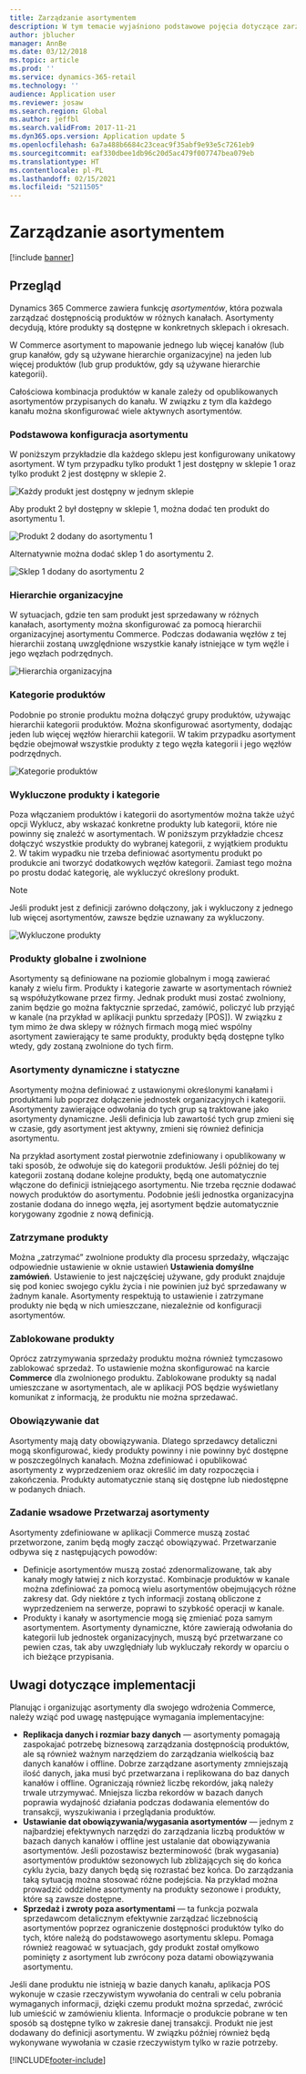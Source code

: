 ```yaml
---
title: Zarządzanie asortymentem
description: W tym temacie wyjaśniono podstawowe pojęcia dotyczące zarządzania asortymentem w Dynamics 365 Commerce oraz omówiono różne opcje projektu wdrożenia.
author: jblucher
manager: AnnBe
ms.date: 03/12/2018
ms.topic: article
ms.prod: ''
ms.service: dynamics-365-retail
ms.technology: ''
audience: Application user
ms.reviewer: josaw
ms.search.region: Global
ms.author: jeffbl
ms.search.validFrom: 2017-11-21
ms.dyn365.ops.version: Application update 5
ms.openlocfilehash: 6a7a488b6684c23ceac9f35abf9e93e5c7261eb9
ms.sourcegitcommit: eaf330dbee1db96c20d5ac479f007747bea079eb
ms.translationtype: HT
ms.contentlocale: pl-PL
ms.lasthandoff: 02/15/2021
ms.locfileid: "5211505"
---
```

# <a name="assortment-management"></a>Zarządzanie asortymentem

[!include [banner](../includes/banner.md)]

## <a name="overview"></a>Przegląd

Dynamics 365 Commerce zawiera funkcję *asortymentów*, która pozwala zarządzać dostępnością produktów w różnych kanałach. Asortymenty decydują, które produkty są dostępne w konkretnych sklepach i okresach.

W Commerce asortyment to mapowanie jednego lub więcej kanałów (lub grup kanałów, gdy są używane hierarchie organizacyjne) na jeden lub więcej produktów (lub grup produktów, gdy są używane hierarchie kategorii).

Całościowa kombinacja produktów w kanale zależy od opublikowanych asortymentów przypisanych do kanału. W związku z tym dla każdego kanału można skonfigurować wiele aktywnych asortymentów.

### <a name="basic-assortment-setup"></a>Podstawowa konfiguracja asortymentu

W poniższym przykładzie dla każdego sklepu jest konfigurowany unikatowy asortyment. W tym przypadku tylko produkt 1 jest dostępny w sklepie 1 oraz tylko produkt 2 jest dostępny w sklepie 2.

![Każdy produkt jest dostępny w jednym sklepie](./media/Managing-assortments-figure1.png)

Aby produkt 2 był dostępny w sklepie 1, można dodać ten produkt do asortymentu 1.

![Produkt 2 dodany do asortymentu 1](./media/Managing-assortments-figure2.png)

Alternatywnie można dodać sklep 1 do asortymentu 2.

![Sklep 1 dodany do asortymentu 2](./media/Managing-assortments-figure3.png)

### <a name="organization-hierarchies"></a>Hierarchie organizacyjne

W sytuacjach, gdzie ten sam produkt jest sprzedawany w różnych kanałach, asortymenty można skonfigurować za pomocą hierarchii organizacyjnej asortymentu Commerce. Podczas dodawania węzłów z tej hierarchii zostaną uwzględnione wszystkie kanały istniejące w tym węźle i jego węzłach podrzędnych.

![Hierarchia organizacyjna](./media/Managing-assortments-figure4.png)

### <a name="product-categories"></a>Kategorie produktów

Podobnie po stronie produktu można dołączyć grupy produktów, używając hierarchii kategorii produktów. Można skonfigurować asortymenty, dodając jeden lub więcej węzłów hierarchii kategorii. W takim przypadku asortyment będzie obejmował wszystkie produkty z tego węzła kategorii i jego węzłów podrzędnych.

![Kategorie produktów](./media/Managing-assortments-figure5.png)

### <a name="excluded-products-or-categories"></a>Wykluczone produkty i kategorie

Poza włączaniem produktów i kategorii do asortymentów można także użyć opcji Wyklucz, aby wskazać konkretne produkty lub kategorii, które nie powinny się znaleźć w asortymentach. W poniższym przykładzie chcesz dołączyć wszystkie produkty do wybranej kategorii, z wyjątkiem produktu 2. W takim wypadku nie trzeba definiować asortymentu produkt po produkcie ani tworzyć dodatkowych węzłów kategorii. Zamiast tego można po prostu dodać kategorię, ale wykluczyć określony produkt.

> [!NOTE]
> Jeśli produkt jest z definicji zarówno dołączony, jak i wykluczony z jednego lub więcej asortymentów, zawsze będzie uznawany za wykluczony.

![Wykluczone produkty](./media/Managing-assortments-figure6.png)

### <a name="global-and-released-products"></a>Produkty globalne i zwolnione

Asortymenty są definiowane na poziomie globalnym i mogą zawierać kanały z wielu firm. Produkty i kategorie zawarte w asortymentach również są współużytkowane przez firmy. Jednak produkt musi zostać zwolniony, zanim będzie go można faktycznie sprzedać, zamówić, policzyć lub przyjąć w kanale (na przykład w aplikacji punktu sprzedaży \[POS\]). W związku z tym mimo że dwa sklepy w różnych firmach mogą mieć wspólny asortyment zawierający te same produkty, produkty będą dostępne tylko wtedy, gdy zostaną zwolnione do tych firm.

### <a name="dynamic-and-static-assortments"></a>Asortymenty dynamiczne i statyczne

Asortymenty można definiować z ustawionymi określonymi kanałami i produktami lub poprzez dołączenie jednostek organizacyjnych i kategorii. Asortymenty zawierające odwołania do tych grup są traktowane jako asortymenty dynamiczne. Jeśli definicja lub zawartość tych grup zmieni się w czasie, gdy asortyment jest aktywny, zmieni się również definicja asortymentu.

Na przykład asortyment został pierwotnie zdefiniowany i opublikowany w taki sposób, że odwołuje się do kategorii produktów. Jeśli później do tej kategorii zostaną dodane kolejne produkty, będą one automatycznie włączone do definicji istniejącego asortymentu. Nie trzeba ręcznie dodawać nowych produktów do asortymentu. Podobnie jeśli jednostka organizacyjna zostanie dodana do innego węzła, jej asortyment będzie automatycznie korygowany zgodnie z nową definicją.

### <a name="stopped-products"></a>Zatrzymane produkty

Można „zatrzymać” zwolnione produkty dla procesu sprzedaży, włączając odpowiednie ustawienie w oknie ustawień **Ustawienia domyślne zamówień**. Ustawienie to jest najczęściej używane, gdy produkt znajduje się pod koniec swojego cyklu życia i nie powinien już być sprzedawany w żadnym kanale. Asortymenty respektują to ustawienie i zatrzymane produkty nie będą w nich umieszczane, niezależnie od konfiguracji asortymentów.

### <a name="blocked-products"></a>Zablokowane produkty

Oprócz zatrzymywania sprzedaży produktu można również tymczasowo zablokować sprzedaż. To ustawienie można skonfigurować na karcie **Commerce** dla zwolnionego produktu. Zablokowane produkty są nadal umieszczane w asortymentach, ale w aplikacji POS będzie wyświetlany komunikat z informacją, że produktu nie można sprzedawać.

### <a name="date-effectivity"></a>Obowiązywanie dat

Asortymenty mają daty obowiązywania. Dlatego sprzedawcy detaliczni mogą skonfigurować, kiedy produkty powinny i nie powinny być dostępne w poszczególnych kanałach. Można zdefiniować i opublikować asortymenty z wyprzedzeniem oraz określić im daty rozpoczęcia i zakończenia. Produkty automatycznie staną się dostępne lub niedostępne w podanych dniach.

### <a name="process-assortments-batch-job"></a>Zadanie wsadowe Przetwarzaj asortymenty

Asortymenty zdefiniowane w aplikacji Commerce muszą zostać przetworzone, zanim będą mogły zacząć obowiązywać. Przetwarzanie odbywa się z następujących powodów:

- Definicje asortymentów muszą zostać zdenormalizowane, tak aby kanały mogły łatwiej z nich korzystać. Kombinacje produktów w kanale można zdefiniować za pomocą wielu asortymentów obejmujących różne zakresy dat. Gdy niektóre z tych informacji zostaną obliczone z wyprzedzeniem na serwerze, poprawi to szybkość operacji w kanale.
- Produkty i kanały w asortymencie mogą się zmieniać poza samym asortymentem. Asortymenty dynamiczne, które zawierają odwołania do kategorii lub jednostek organizacyjnych, muszą być przetwarzane co pewien czas, tak aby uwzględniały lub wykluczały rekordy w oparciu o ich bieżące przypisania.

## <a name="implementation-considerations"></a>Uwagi dotyczące implementacji

Planując i organizując asortymenty dla swojego wdrożenia Commerce, należy wziąć pod uwagę następujące wymagania implementacyjne:

- **Replikacja danych i rozmiar bazy danych** — asortymenty pomagają zaspokajać potrzebę biznesową zarządzania dostępnością produktów, ale są również ważnym narzędziem do zarządzania wielkością baz danych kanałów i offline. Dobrze zarządzane asortymenty zmniejszają ilość danych, jaka musi być przetwarzana i replikowana do baz danych kanałów i offline. Ograniczają również liczbę rekordów, jaką należy trwale utrzymywać. Mniejsza liczba rekordów w bazach danych poprawia wydajność działania podczas dodawania elementów do transakcji, wyszukiwania i przeglądania produktów.
- **Ustawianie dat obowiązywania/wygasania asortymentów** — jednym z najbardziej efektywnych narzędzi do zarządzania liczbą produktów w bazach danych kanałów i offline jest ustalanie dat obowiązywania asortymentów. Jeśli pozostawisz bezterminowość (brak wygasania) asortymentów produktów sezonowych lub zbliżających się do końca cyklu życia, bazy danych będą się rozrastać bez końca. Do zarządzania taką sytuacją można stosować różne podejścia. Na przykład można prowadzić oddzielne asortymenty na produkty sezonowe i produkty, które są zawsze dostępne.
- **Sprzedaż i zwroty poza asortymentami** — ta funkcja pozwala sprzedawcom detalicznym efektywnie zarządzać liczebnością asortymentów poprzez ograniczenie dostępności produktów tylko do tych, które należą do podstawowego asortymentu sklepu. Pomaga również reagować w sytuacjach, gdy produkt został omyłkowo pominięty z asortyment lub zwrócony poza datami obowiązywania asortymentu.

Jeśli dane produktu nie istnieją w bazie danych kanału, aplikacja POS wykonuje w czasie rzeczywistym wywołania do centrali w celu pobrania wymaganych informacji, dzięki czemu produkt można sprzedać, zwrócić lub umieścić w zamówieniu klienta. Informacje o produkcie pobrane w ten sposób są dostępne tylko w zakresie danej transakcji. Produkt nie jest dodawany do definicji asortymentu. W związku później również będą wykonywane wywołania w czasie rzeczywistym tylko w razie potrzeby.


[!INCLUDE[footer-include](../includes/footer-banner.md)]